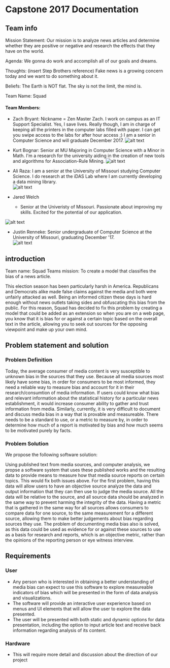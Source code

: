 # Capstone 2017 Documentation

## Team info

Mission Statement: Our mission is to analyze news articles and determine whether they are positive or negative and research the effects that they have on the world.

Agenda: We gonna do work and accomplish all of our goals and dreams.

Thoughts: (insert Step Brothers reference) Fake news is a growing concern today and we want to do something about it.

Beliefs: The Earth is NOT flat. The sky is not the limit, the mind is.

Team Name: Squad

#### Team Members:
- Zach Bryant: Nickname = Zen Master Zach. I work on campus as an IT Support Specialist. Yes, I save lives. Really though, I am in charge of keeping all the printers in the computer labs filled with paper. I can get you swipe access to the labs for after hour access ;) I am a senior in Computer Science and will graduate December 2017.
![alt text](pictures/zach.jpg "Zach Bryant")

- Kurt Bognar: Senior at MU Majoring in Computer Science with a Minor in Math. I'm a research for the university aiding in the creation of new tools and algorithms for Association-Rule Mining. 
![alt text](pictures/kurt.jpg "Kurt Bognar")

- Ali Raza: I am a senior at the University of Missouri studying Computer Science. I do research at the iDAS Lab where I am currently developing a data mining library.   
![alt text](pictures/ali.jpg "Ali Raza")

- Jared Welch

	- Senior at the Univeristy of Missouri. Passionate about improving my skills. Excited for the potential of our application. 

![alt text](pictures/jared.png "Jared Welch")

- Justin Renneke: Senior undergraduate of Computer Science at the University of Missouri, graduating December '17.   
![alt text](pictures/justin.png "Justin Renneke")

## introduction
Team name: Squad
Teams mission: To create a model that classifies the bias of a news article. 

This election season has been particularly harsh in America. Republicans 
and Democrats alike made false claims against the media and both were 
unfairly attacked as well. Being an informed citizen these days is hard 
enough without news outlets taking sides and obfuscating this bias from 
the public. For this reason, Squad has decided to fix this problem by 
creating a model that could be added as an extension so when you are 
on a web page, you know that it is bias for or against a certain topic 
based on the overall text in the article, allowing you to seek out sources 
for the opposing viewpoint and make up your own mind. 

## Problem statement and solution 

### Problem Definition

Today, the average consumer of media content is very susceptible to unknown bias in the sources that they use. Because all media sources 
most likely have some bias, in order for consumers to be most informed, they need a reliable way to measure bias and account for it in
their research/consumtion of media information. If users could know what bias and relevant information about the statistical history for
a particular news establishment, it would increase consumer ability to gather and trust information from media. 
Similarly, currently, it is very difficult to document and discuss media bias in a way that is provable and measureable. There needs to be
a standard to use, or a metric to measure by, in order to determine how much of a report is motivated by bias and how much seems to be motivated purely by facts.

### Problem Solution

We propose the following software solution:

Using published text from media sources, and computer analysis, we propse a software system that uses these published works and 
the resulting data to provide means to measure how that media source reports on certain topics. This would fix both issues above.
For the first problem, having this data will allow users to have an objective source analyze the data and output information that they can
then use to judge the media source. All the data will be relative to the source, and all source data should be analyzed in the same 
way to prevent harming the integrity of the data. Having a metric that is gathered in the same way for all sources allows consumers to
compare data for one source, to the same measurement for a different source, allowing them to make better judgements about bias regarding 
sources they use. 
The problem of documenting media bias also is solved, as this data could be used as evidence for or against these sources to use as
a basis for research and reports, which is an objective metric, rather than the opinions of the reporting person or eye witness
interview. 

## Requirements
### User 
* Any person who is interested in obtaining a better understanding of media bias can expect to use this software to explore measureable indicators of bias which will be presented in the form of data analysis and visualizations.
* The software will provide an interactive user experience based on menus and UI elements that will allow the user to explore the data presented.
* The user will be presented with both static and dynamic options for data presentation, including the option to input article text and receive back information regarding analysis of its content.

### Hardware  
* This will require more detail and discussion about the direction of our project 
